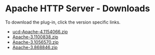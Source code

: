 
# Apache HTTP Server - Downloads

To download the plug-in, click the version specific links.
- [ucd-Apache-4.1154066.zip](https://raw.githubusercontent.com/UrbanCode/IBM-UCD-PLUGINS/main/files/Apache/ucd-Apache-4.1154066.zip)
- [Apache-3.1100838.zip](https://raw.githubusercontent.com/UrbanCode/IBM-UCD-PLUGINS/main/files/Apache/Apache-3.1100838.zip)
- [Apache-3.1056570.zip](https://raw.githubusercontent.com/UrbanCode/IBM-UCD-PLUGINS/main/files/Apache/Apache-3.1056570.zip)
- [Apache-3.868846.zip](https://raw.githubusercontent.com/UrbanCode/IBM-UCD-PLUGINS/main/files/Apache/Apache-3.868846.zip)
